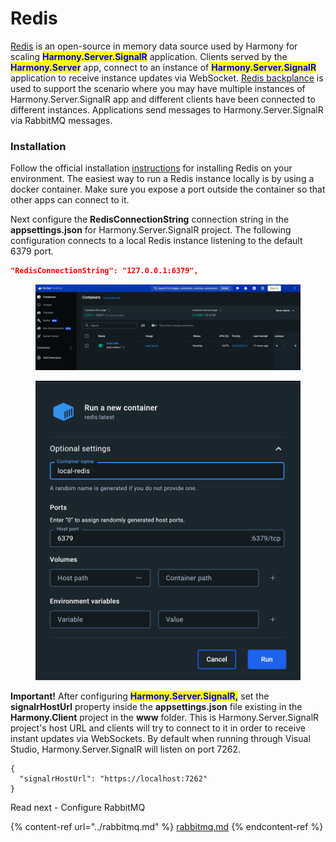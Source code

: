 # Redis

[Redis](https://redis.io/) is an open-source in memory data source used by Harmony for scaling <mark style="color:blue;">**Harmony.Server.SignalR**</mark> application.  Clients served by the <mark style="color:blue;">**Harmony.Server**</mark> app, connect to an instance of <mark style="color:blue;">**Harmony.Server.SignalR**</mark> application to receive instance updates via WebSocket. [Redis backplance](https://learn.microsoft.com/en-us/aspnet/core/signalr/redis-backplane?view=aspnetcore-8.0) is used to support the scenario where you may have multiple instances of Harmony.Server.SignalR app and different clients have been connected to different instances. Applications send messages to Harmony.Server.SignalR via RabbitMQ messages.

### Installation

Follow the official installation [instructions](https://redis.io/docs/install/install-redis/) for installing Redis on your environment. The easiest way to run a Redis instance locally is by using a docker container. Make sure you expose a port outside the container so that other apps can connect to it.

Next configure the **RedisConnectionString** connection string in the **appsettings.json** for Harmony.Server.SignalR project. The following configuration connects to a local Redis instance listening to the default 6379 port.

```json
"RedisConnectionString": "127.0.0.1:6379",
```

<figure><img src="../../../.gitbook/assets/docker-redis-container.png" alt=""><figcaption></figcaption></figure>

<figure><img src="../../../.gitbook/assets/docker-container-create.png" alt=""><figcaption></figcaption></figure>

**Important!** After configuring <mark style="color:blue;">**Harmony.Server.SignalR,**</mark> set the **signalrHostUrl** property inside the **appsettings.json** file existing in the **Harmony.Client** project in the **www** folder. This is Harmony.Server.SignalR project's host URL and clients will try to connect to it in order to receive instant updates via WebSockets. By default when running through Visual Studio, Harmony.Server.SignalR will listen on port 7262.

```
{
  "signalrHostUrl": "https://localhost:7262"
}
```

&#x20;Read next - Configure RabbitMQ

{% content-ref url="../rabbitmq.md" %}
[rabbitmq.md](../rabbitmq.md)
{% endcontent-ref %}
